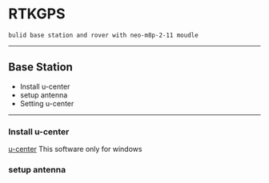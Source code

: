 # RTKGPS
    bulid base station and rover with neo-m8p-2-11 moudle
* * *


## Base Station
* Install u-center 
* setup antenna 
* Setting u-center
* * *

### Install u-center 
[u-center](https://www.u-blox.com/en/product/u-center)
This software only for windows

### setup antenna
    
    
    
